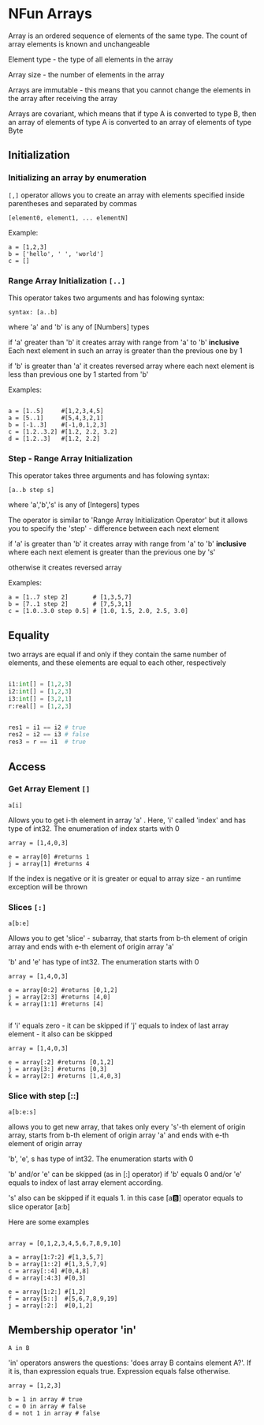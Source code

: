 
# NFun Arrays

Array is an ordered sequence of elements of the same type. The count of array elements is known and unchangeable

Element type - the type of all elements in the array

Array size - the number of elements in the array

Arrays are immutable - this means that you cannot change the elements in the array after receiving the array

Arrays are covariant, which means that if type A is converted to type B, then an array of elements of type A is converted to an array of elements of type Byte

## Initialization

### Initializing an array by enumeration  

`[,]`  operator allows you to create an array with elements specified inside parentheses and separated by commas 

```
[element0, element1, ... elementN]
```
Example:
```
a = [1,2,3]
b = ['hello', ' ', 'world']
c = []
```

### Range Array Initialization  `[..]`

This operator takes two arguments and has folowing syntax:
```
syntax: [a..b] 
```
where 'a' and 'b' is any of [Numbers] types

if 'a' greater than 'b' it creates array with range from 'a' to 'b' **inclusive** 
Each next element in such an array is greater than the previous one by 1

if 'b' is greater than 'a' it creates reversed array where each next element is less than previous one by 1 started from 'b'

Examples:
```

a = [1..5]     #[1,2,3,4,5]
a = [5..1]     #[5,4,3,2,1]
b = [-1..3]    #[-1,0,1,2,3]
c = [1.2..3.2] #[1.2, 2.2, 3.2]
d = [1.2..3]   #[1.2, 2.2] 
```

### Step - Range Array Initialization  

This operator takes three arguments and has folowing syntax:
```
[a..b step s] 
```
where 'a','b','s' is any of [Integers] types

The operator is similar to 'Range Array Initialization Operator' but it allows you to specify the 'step' - difference between each next element

if 'a' is greater than 'b' it creates array with range from 'a' to 'b' **inclusive** where each next element is greater than the previous one by 's'

otherwise it creates reversed array 

Examples:
```
a = [1..7 step 2]       # [1,3,5,7]
b = [7..1 step 2]       # [7,5,3,1]
c = [1.0..3.0 step 0.5] # [1.0, 1.5, 2.0, 2.5, 3.0]
```

## Equality

two arrays are equal if and only if they contain the same number of elements, and these elements are equal to each other, respectively

```py

i1:int[] = [1,2,3]
i2:int[] = [1,2,3]
i3:int[] = [3,2,1]
r:real[] = [1,2,3]


res1 = i1 == i2 # true
res2 = i2 == i3 # false
res3 = r == i1  # true
```

## Access

### Get Array Element `[]`  

```
a[i]
```
Allows you to get i-th element in array 'a' . 
Here, 'i' called 'index' and has type of int32.
The enumeration of index starts with 0 

```
array = [1,4,0,3]

e = array[0] #returns 1
j = array[1] #returns 4

``` 

If the index is negative or it is greater or equal to array size - an runtime exception will be thrown 

### Slices  `[:]`   

```
a[b:e] 
```

Allows you to get 'slice' - subarray, that starts from b-th element of origin array and ends with e-th element of origin array 'a'

'b' and 'e' has type of int32. The enumeration starts with 0

```
array = [1,4,0,3]

e = array[0:2] #returns [0,1,2]
j = array[2:3] #returns [4,0]
k = array[1:1] #returns [4]


``` 

if 'i' equals zero - it can be skipped
if 'j' equals to index of last array element - it also can be skipped

```
array = [1,4,0,3]

e = array[:2] #returns [0,1,2]
j = array[3:] #returns [0,3]
k = array[2:] #returns [1,4,0,3]

``` 
### Slice with step [::] 

```
a[b:e:s]
```
allows you to get new array, that takes only every 's'-th element of origin array, starts from b-th element of origin array 'a' and ends with e-th element of origin array

'b', 'e', s has type of int32. The enumeration starts with 0

'b' and/or 'e' can be skipped (as in [:] operator) if 'b' equals 0 and/or 'e' equals to index of last array element according.

's' also can be skipped if it equals 1. in this case [a:b:] operator equals to slice operator [a:b]


Here are some examples
```

array = [0,1,2,3,4,5,6,7,8,9,10]

a = array[1:7:2] #[1,3,5,7]
b = array[1::2] #[1,3,5,7,9]
c = array[::4] #[0,4,8]
d = array[:4:3] #[0,3]

e = array[1:2:] #[1,2]
f = array[5::]  #[5,6,7,8,9,19]
j = array[:2:]  #[0,1,2]
``` 

## Membership operator 'in'
```
A in B
```
'in' operators answers the questions: 'does array B contains element A?'. 
If it is, than expression equals true. Expression equals false otherwise.

```
array = [1,2,3]

b = 1 in array # true
c = 0 in array # false
d = not 1 in array # false

```

